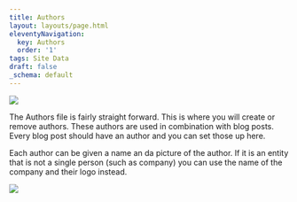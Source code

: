```yaml
---
title: Authors
layout: layouts/page.html
eleventyNavigation:
  key: Authors
  order: '1'
tags: Site Data
draft: false
_schema: default
---
```

![](/assets/images/uploads/image-32.png)

The Authors file is fairly straight forward. This is where you will create or remove authors. These authors are used in combination with blog posts. Every blog post should have an author and you can set those up here.

Each author can be given a name an da picture of the author. If it is an entity that is not a single person (such as company) you can use the name of the company and their logo instead.

![](/assets/images/uploads/image-33.png)